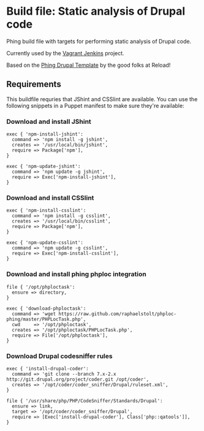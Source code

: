 Build file: Static analysis of Drupal code
==========================================

Phing build file with targets for performing static analysis of Drupal code.

Currently used by the [Vagrant Jenkins](https://github.com/wulff/vagrant-jenkins) project.

Based on the [Phing Drupal Template](https://github.com/reload/phing-drupal-template) by the good folks at Reload!


Requirements
------------

This buildfile requries that JShint and CSSlint are available. You can use the following snippets in a Puppet manifest to make sure they're available:

### Download and install JShint

    exec { 'npm-install-jshint':
      command => 'npm install -g jshint',
      creates => '/usr/local/bin/jshint',
      require => Package['npm'],
    }

    exec { 'npm-update-jshint':
      command => 'npm update -g jshint',
      require => Exec['npm-install-jshint'],
    }

### Download and install CSSlint

    exec { 'npm-install-csslint':
      command => 'npm install -g csslint',
      creates => '/usr/local/bin/csslint',
      require => Package['npm'],
    }

    exec { 'npm-update-csslint':
      command => 'npm update -g csslint',
      require => Exec['npm-install-csslint'],
    }

### Download and install phing phploc integration

    file { '/opt/phploctask':
      ensure => directory,
    }

    exec { 'download-phploctask':
      command => 'wget https://raw.github.com/raphaelstolt/phploc-phing/master/PHPLocTask.php',
      cwd     => '/opt/phploctask',
      creates => '/opt/phploctask/PHPLocTask.php',
      require => File['/opt/phploctask'],
    }

### Download Drupal codesniffer rules

    exec { 'install-drupal-coder':
      command => 'git clone --branch 7.x-2.x http://git.drupal.org/project/coder.git /opt/coder',
      creates => '/opt/coder/coder_sniffer/Drupal/ruleset.xml',
    }

    file { '/usr/share/php/PHP/CodeSniffer/Standards/Drupal':
      ensure => link,
      target => '/opt/coder/coder_sniffer/Drupal',
      require => [Exec['install-drupal-coder'], Class['php::qatools']],
    }
